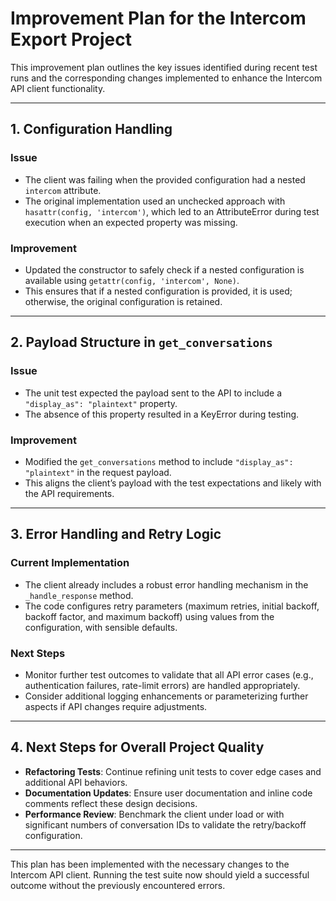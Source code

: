 # Improvement Plan for the Intercom Export Project

This improvement plan outlines the key issues identified during recent test runs and the corresponding changes implemented to enhance the Intercom API client functionality.

---

## 1. Configuration Handling

### Issue
- The client was failing when the provided configuration had a nested `intercom` attribute.  
- The original implementation used an unchecked approach with `hasattr(config, 'intercom')`, which led to an AttributeError during test execution when an expected property was missing.

### Improvement
- Updated the constructor to safely check if a nested configuration is available using `getattr(config, 'intercom', None)`.
- This ensures that if a nested configuration is provided, it is used; otherwise, the original configuration is retained.

---

## 2. Payload Structure in `get_conversations`

### Issue
- The unit test expected the payload sent to the API to include a `"display_as": "plaintext"` property.
- The absence of this property resulted in a KeyError during testing.

### Improvement
- Modified the `get_conversations` method to include `"display_as": "plaintext"` in the request payload.
- This aligns the client’s payload with the test expectations and likely with the API requirements.

---

## 3. Error Handling and Retry Logic

### Current Implementation
- The client already includes a robust error handling mechanism in the `_handle_response` method.
- The code configures retry parameters (maximum retries, initial backoff, backoff factor, and maximum backoff) using values from the configuration, with sensible defaults.

### Next Steps
- Monitor further test outcomes to validate that all API error cases (e.g., authentication failures, rate-limit errors) are handled appropriately.
- Consider additional logging enhancements or parameterizing further aspects if API changes require adjustments.

---

## 4. Next Steps for Overall Project Quality

- **Refactoring Tests**: Continue refining unit tests to cover edge cases and additional API behaviors.
- **Documentation Updates**: Ensure user documentation and inline code comments reflect these design decisions.
- **Performance Review**: Benchmark the client under load or with significant numbers of conversation IDs to validate the retry/backoff configuration.

---

This plan has been implemented with the necessary changes to the Intercom API client. Running the test suite now should yield a successful outcome without the previously encountered errors.
